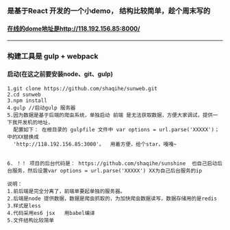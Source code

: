 ### 是基于React 开发的一个小demo， 结构比较简单，趁个周末写的
#### [在线的dome地址是](http://118.192.156.85:8000/)http://118.192.156.85:8000/
---------------------
### 构建工具是 gulp + webpack


#### 启动(在这之前要安装node、git、gulp)

```
1.git clone https://github.com/shaqihe/sunweb.git
2.cd sunweb
3.npm install
4.gulp //启动gulp 服务器
5.因为数据是基于后端的爬虫系统，单独启动 前端 是无法获取数据，方便大家调试，提供一下我开发机的地址，
  配置如下： 在根目录的 gulpfile 文件中 var options = url.parse('XXXXX')；中的XX替换成
  'http://118.192.156.85:3000'。  用着方便，给个star，嘎嘎~
  
  
6. ！！ 项目的后台代码是： https://github.com/shaqihe/sunshine  也自己启动后台服务，然后设置var options = url.parse('XXXXX') XX为自己后台服务的ip 

```
```
说明：
1.前后端是完全分离了，前端单要起单独的服务器。
2.后端是node 提供数据，数据是爬虫抓取的，为加快爬虫数据读写，数据存储用的是redis
3.样式是less
4.代码采用es6 jsx   用babel编译
5.文件结构比较简单
```
